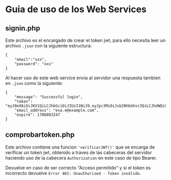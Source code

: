 # Guia de uso de los Web Services
## signin.php
Este archivo es el encargado de crear el token jwt, para ello necesita leer un archivo `.json` con la siguiente estructura:  
```
{
    "email":"xxx",
    "password": "xxx"
}
```
Al hacer uso de este web service envia al servidor una respuesta tambien en `.json` como la siguiente:
```
{
    "message": "Successful login",
    "token": "eyJ0eXAiOiJKV1QiLCJhbGciOiJIUzI1NiJ9.eyJpc3MiOiJsb2NhbGhvc3QiLCJhdWQiOiJUSEVfQVVESUVOQ0UiLCJpYXQiOjE3MDYwODMxODcsIm5iZiI6MTcwNjA4MzE5NywiZXhwIjoxNzA2MDgzMjQ3LCJkYXRhIjp7ImRuaSI6IjExMTIyMjMzMyIsIm5vbWJyZSI6IkV2YSIsImFwZWxsaWRvMSI6IkV2YW5zIiwiYXBlbGxpZG8yIjoiTWlsbGVyIiwiRW1haWwiOiJldmEuZUBleGFtcGxlLmNvbSJ9fQ.TRHoI_gXwLmbaflaUa9iZzGvoR_KmQ9bR34EgwVJQwA",
    "email_address": "eva.e@example.com",
    "expire": 1706083247
}
```

## comprobartoken.php
Este archivo contiene una funcion `'verificarJWT()'` que se encarga de verificar un token jwt, obtenido a traves de las cabeceras del servidor haciendo uso de la cabecera `Authorization` en este caso de tipo Bearer.

Devuelve en caso de ser correcto "Acceso permitido" y si el token es incorrecto devuelve `Error 401: Unauthorized - Token inválido`.